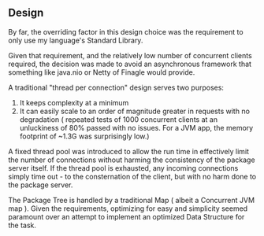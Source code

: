 ## Design
By far, the overriding factor in this design choice was the requirement to only use my language's Standard Library.

Given that requirement, and the relatively low number of concurrent clients required, the decision was made to avoid an asynchronous framework that something like java.nio or Netty of Finagle would provide.

A traditional "thread per connection" design serves two purposes:
1. It keeps complexity at a minimum
2. It can easily scale to an order of magnitude greater in requests with no degradation ( repeated tests of 1000 concurrent clients at an unluckiness of 80% passed with no issues. For a JVM app, the memory footprint of ~1.3G was surprisingly low.)

A fixed thread pool was introduced to allow the run time in effectively limit the number of connections without harming the consistency of the package server itself. If the thread pool is exhausted, any incoming connections simply time out - to the consternation of the client, but with no harm done to the package server.

The Package Tree is handled by a traditional Map ( albeit a Concurrent JVM map ). Given the requirements, optimizing for easy and simplicity seemed paramount over an attempt to implement an optimized Data Structure for the task.
